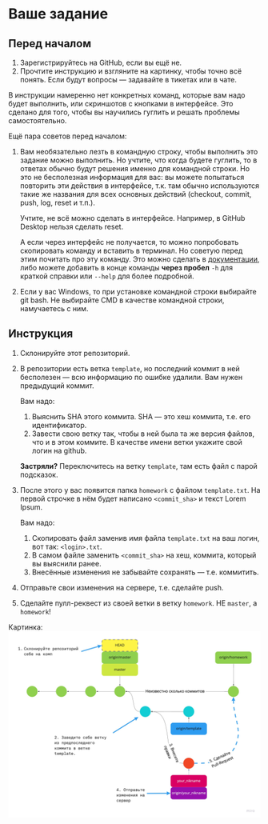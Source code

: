 # Ваше задание

## Перед началом

1. Зарегистрируйтесь на GitHub, если вы ещё не.
2. Прочтите инструкцию и взгляните на картинку, чтобы точно всё понять. Если будут вопросы — задавайте в тикетах или в чате.

В инструкции намеренно нет конкретных команд, которые вам надо будет выполнить, или скриншотов с кнопками в интерфейсе. Это сделано для того, чтобы вы научились гуглить и решать проблемы самостоятельно.

Ещё пара советов перед началом:
1. Вам необязательно лезть в командную строку, чтобы выполнить это задание можно выполнить. Но учтите, что когда будете гуглить, то в ответах обычно будут решения именно для командной строки. Но это не бесполезная информация для вас: вы можете попытаться повторить эти действия в интерфейсе, т.к. там обычно используются такие же названия для всех основных действий (checkout, commit, push, log, reset и т.п.).

   Учтите, не всё можно сделать в интерфейсе. Например, в GitHub Desktop нельзя сделать reset.

   А если через интерфейс не получается, то можно попробовать скопировать команду и вставить в терминал. Но советую перед этим  почитать про эту команду. Это можно сделать в [документации](https://git-scm.com/docs), либо можете добавить в конце команды **через пробел** `-h` для краткой справки или `--help` для более подробной.
2. Если у вас Windows, то при установке командной строки выбирайте git bash. Не выбирайте CMD в качестве командной строки, намучаетесь с ним.

## Инструкция

1. Склонируйте этот репозиторий.
2. В репозитории есть ветка `template`, но последний коммит в ней бесполезен — всю информацию по ошибке удалили. Вам нужен предыдущий коммит.

   Вам надо:
   1. Выяснить SHA этого коммита. SHA — это хеш коммита, т.е. его идентификатор.
   2. Завести свою ветку так, чтобы в ней была та же версия файлов, что и в этом коммите. В качестве имени ветки укажите свой логин на github.

   **Застряли?** Переключитесь на ветку `template`, там есть файл с парой подсказок.
3. После этого у вас появится папка `homework` с файлом `template.txt`.
   На первой строчке в нём будет написано `<commit_sha>` и текст Lorem Ipsum.

   Вам надо:
   1. Скопировать файл заменив имя файла `template.txt` на ваш логин, вот так: `<login>.txt`.
   2. В самом файле заменить `<commit_sha>` на хеш, коммита, который вы выяснили ранее.
   3. Внесённые изменения не забывайте сохранять — т.е. коммитить.
4. Отправьте свои изменения на сервере, т.е. сделайте push.
5. Сделайте пулл-реквест из своей ветки в ветку `homework`. НЕ `master`, а `homework`!

Картинка:
![здесь должна быть инструкция](instruction.jpg)
